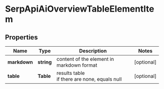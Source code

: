# SerpApiAiOverviewTableElementItem

## Properties

| Name | Type | Description | Notes |
|------------ | ------------- | ------------- | -------------|
**markdown** | **string** | content of the element in markdown format |[optional]|
**table** | **Table** | results table<br>if there are none, equals null |[optional]|